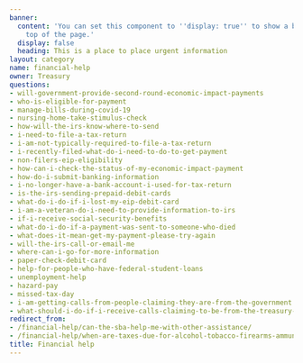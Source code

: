 ```yaml
---
banner:
  content: 'You can set this component to ''display: true'' to show a banner at the
    top of the page.'
  display: false
  heading: This is a place to place urgent information
layout: category
name: financial-help
owner: Treasury
questions:
- will-government-provide-second-round-economic-impact-payments
- who-is-eligible-for-payment
- manage-bills-during-covid-19
- nursing-home-take-stimulus-check
- how-will-the-irs-know-where-to-send
- i-need-to-file-a-tax-return
- i-am-not-typically-required-to-file-a-tax-return
- i-recently-filed-what-do-i-need-to-do-to-get-payment
- non-filers-eip-eligibility
- how-can-i-check-the-status-of-my-economic-impact-payment
- how-do-i-submit-banking-information
- i-no-longer-have-a-bank-account-i-used-for-tax-return
- is-the-irs-sending-prepaid-debit-cards
- what-do-i-do-if-i-lost-my-eip-debit-card
- i-am-a-veteran-do-i-need-to-provide-information-to-irs
- if-i-receive-social-security-benefits
- what-do-i-do-if-a-payment-was-sent-to-someone-who-died
- what-does-it-mean-get-my-payment-please-try-again
- will-the-irs-call-or-email-me
- where-can-i-go-for-more-information
- paper-check-debit-card
- help-for-people-who-have-federal-student-loans
- unemployment-help
- hazard-pay
- missed-tax-day
- i-am-getting-calls-from-people-claiming-they-are-from-the-government
- what-should-i-do-if-i-receive-calls-claiming-to-be-from-the-treasury-department
redirect_from:
- /financial-help/can-the-sba-help-me-with-other-assistance/
- /financial-help/when-are-taxes-due-for-alcohol-tobacco-firearms-ammunition-businesses/
title: Financial help
---
```

